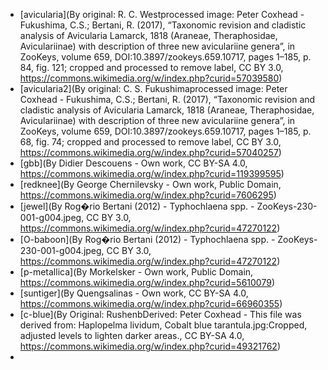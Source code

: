 - [avicularia](By original: R. C. Westprocessed image: Peter Coxhead - Fukushima, C.S.; Bertani, R. (2017), “Taxonomic revision and cladistic analysis of Avicularia Lamarck, 1818 (Araneae, Theraphosidae, Aviculariinae) with description of three new aviculariine genera”, in ZooKeys, volume 659, DOI:10.3897/zookeys.659.10717, pages 1–185, p. 84, fig. 121; cropped and processed to remove label, CC BY 3.0, https://commons.wikimedia.org/w/index.php?curid=57039580)
- [avicularia2](By original: C. S. Fukushimaprocessed image: Peter Coxhead - Fukushima, C.S.; Bertani, R. (2017), “Taxonomic revision and cladistic analysis of Avicularia Lamarck, 1818 (Araneae, Theraphosidae, Aviculariinae) with description of three new aviculariine genera”, in ZooKeys, volume 659, DOI:10.3897/zookeys.659.10717, pages 1–185, p. 68, fig. 74; cropped and processed to remove label, CC BY 3.0, https://commons.wikimedia.org/w/index.php?curid=57040257)
- [gbb](By Didier Descouens - Own work, CC BY-SA 4.0, https://commons.wikimedia.org/w/index.php?curid=119399595)
- [redknee](By George Chernilevsky - Own work, Public Domain, https://commons.wikimedia.org/w/index.php?curid=7606295)
- [jewel](By Rog�rio Bertani (2012) - Typhochlaena spp. - ZooKeys-230-001-g004.jpeg, CC BY 3.0, https://commons.wikimedia.org/w/index.php?curid=47270122)
- [O-baboon](By Rog�rio Bertani (2012) - Typhochlaena spp. - ZooKeys-230-001-g004.jpeg, CC BY 3.0, https://commons.wikimedia.org/w/index.php?curid=47270122)
- [p-metallica](By Morkelsker - Own work, Public Domain, https://commons.wikimedia.org/w/index.php?curid=5610079)
- [suntiger](By Quengsalinas - Own work, CC BY-SA 4.0, https://commons.wikimedia.org/w/index.php?curid=66960355)
- [c-blue](By Original: RushenbDerived: Peter Coxhead - This file was derived from: Haplopelma lividum, Cobalt blue tarantula.jpg:Cropped, adjusted levels to lighten darker areas., CC BY-SA 4.0, https://commons.wikimedia.org/w/index.php?curid=49321762)
- []()